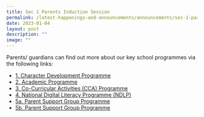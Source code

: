 ```yaml
---
title: Sec 1 Parents Induction Session
permalink: /latest-happenings-and-announcements/announcements/sec-1-parents-induction/
date: 2023-01-04
layout: post
description: ""
image: ""
---
```

Parents/ guardians can find out more about our key school programmes via the following links:

* [1. Character Development Programme](/files/2023%20Character%20Development%20Programme.pdf)
* [2. Academic Programme](/files/2023%20Academic%20Programme.pdf)
* [3. Co-Curricular Activities (CCA) Programme](/files/2023%20Co-Curricular%20Activities%20(CCA)%20Programme.pdf)
* [4. National Digital Literacy Programme (NDLP)](/files/2023%20National%20Digital%20Literacy%20Programme%20(NDLP).pdf)
* [5a. Parent Support Group Programme](/files/2023%20Parent%20Support%20Group%20a.pdf)
* [5b. Parent Support Group Programme](/files/5b%20Parent%20Support%20Group%20Programme.pdf)